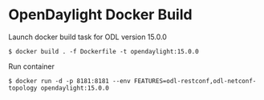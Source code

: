 # OpenDaylight Docker Build

Launch docker build task for ODL version 15.0.0

```
$ docker build . -f Dockerfile -t opendaylight:15.0.0
```

Run container

```
$ docker run -d -p 8181:8181 --env FEATURES=odl-restconf,odl-netconf-topology opendaylight:15.0.0
```
